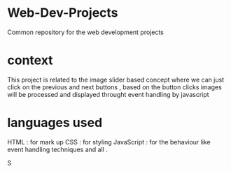 # Web-Dev-Projects
Common repository for the web development projects 

# context 
This project is related to the image slider based concept where we can just click on the previous and next buttons , based on the button clicks images will be processed and displayed throught event handling by javascript 

# languages used
HTML : for mark up 
CSS : for styling 
JavaScript : for the behaviour like event handling techniques and all . 

S
